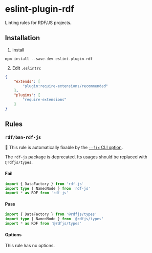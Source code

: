# eslint-plugin-rdf

Linting rules for RDF/JS projects.

## Installation

1. Install
```shell
npm install --save-dev eslint-plugin-rdf
```

2. Edit `.eslintrc`
```json
{
    "extends": [
        "plugin:require-extensions/recommended"
    ],
    "plugins": [
        "require-extensions"
    ]
}
```

## Rules

### `rdf/ban-rdf-js`

🔧 This rule is automatically fixable by the [`--fix` CLI option][fix].

The `rdf-js` package is deprecated. Its usages should be replaced with `@rdfjs/types`.

#### Fail

```ts
import { DataFactory } from 'rdf-js'
import type { NamedNode } from 'rdf-js'
import * as RDF from 'rdf-js'
```

#### Pass

```ts
import { DataFactory } from '@rdfjs/types'
import type { NamedNode } from '@rdfjs/types'
import * as RDF from '@rdfjs/types'
```

#### Options

This rule has no options.

[fix]: https://eslint.org/docs/latest/user-guide/command-line-interface#--fix
